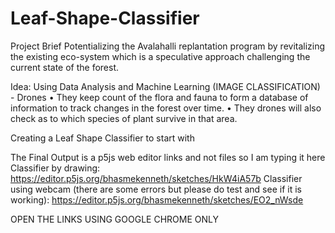 # Leaf-Shape-Classifier

Project Brief
Potentializing the Avalahalli replantation program by revitalizing the existing eco-system which is a speculative approach challenging the current state of the forest. 

Idea:
Using Data Analysis and Machine Learning (IMAGE CLASSIFICATION) - Drones
•	They keep count of the flora and fauna to form a database of information to track changes in the forest over time. 
•	They drones will also check as to which species of plant survive in that area.

Creating a Leaf Shape Classifier to start with

The Final Output is a p5js web editor links and not files so I am typing it here
Classifier by drawing: https://editor.p5js.org/bhasmekenneth/sketches/HkW4iA57b
Classifier using webcam (there are some errors but please do test and see if it is working): https://editor.p5js.org/bhasmekenneth/sketches/EO2_nWsde

OPEN THE LINKS USING GOOGLE CHROME ONLY
